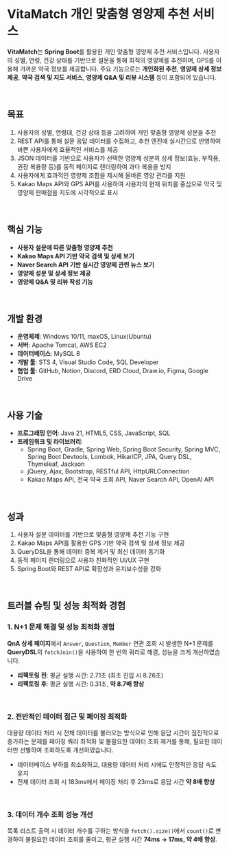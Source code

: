 # VitaMatch 개인 맞춤형 영양제 추천 서비스
**VitaMatch**는 **Spring Boot**를 활용한 개인 맞춤형 영양제 추천 서비스입니다. 사용자의 성별, 연령, 건강 상태를 기반으로 설문을 통해 최적의 영양제를 추천하며, GPS를 이용해 가까운 약국 정보를 제공합니다. 주요 기능으로는 **개인화된 추천**, **영양제 상세 정보 제공**, **약국 검색 및 지도 서비스**, **영양제 Q&A 및 리뷰 시스템** 등이 포함되어 있습니다.

<br> 

## 목표

1. 사용자의 성별, 연령대, 건강 상태 등을 고려하여 개인 맞춤형 영양제 성분을 추천
2. REST API를 통해 설문 응답 데이터를 수집하고, 추천 엔진에 실시간으로 반영하여 바쁜 사용자에게 효율적인 서비스를 제공
3. JSON 데이터를 기반으로 사용자가 선택한 영양제 성분의 상세 정보(효능, 부작용, 권장 복용량 등)를 동적 페이지로 렌더링하여 과다 복용을 방지
4. 사용자에게 효과적인 영양제 조합을 제시해 올바른 영양 관리를 지원
5. Kakao Maps API와 GPS API를 사용하여 사용자의 현재 위치를 중심으로 약국 및 영양제 판매점을 지도에 시각적으로 표시
<br>

## 핵심 기능

- **사용자 설문에 따른 맞춤형 영양제 추천**
- **Kakao Maps API 기반 약국 검색 및 상세 보기**
- **Naver Search API 기반 실시간 영양제 관련 뉴스 보기**
- **영양제 성분 및 상세 정보 제공**
- **영양제 Q&A 및 리뷰 작성 기능**
<br>

## 개발 환경

-   **운영체제**: Windows 10/11, maxOS, Linux(Ubuntu)
-   **서버**: Apache Tomcat, AWS EC2
-   **데이터베이스**: MySQL 8
-   **개발 툴**: STS 4, Visual Studio Code, SQL Developer
-   **협업 툴**: GitHub, Notion, Discord, ERD Cloud, Draw.io, Figma, Google Drive
<br>

## 사용 기술

-   **프로그래밍 언어**: Java 21, HTML5, CSS, JavaScript, SQL
-   **프레임워크 및 라이브러리**:
    -   Spring Boot, Gradle, Spring Web, Spring Boot Security, Spring MVC, Spring Boot Devtools, Lombok, HikariCP, JPA, Query DSL, Thymeleaf, Jackson
    -   jQuery, Ajax, Bootstrap, RESTful API, HttpURLConnection
    -   Kakao Maps API, 전국 약국 조회 API, Naver Search API, OpenAI API
<br>

## 성과

1. 사용자 설문 데이터를 기반으로 맞춤형 영양제 추천 기능 구현
2. Kakao Maps API를 활용한 GPS 기반 약국 검색 및 상세 정보 제공
3. QueryDSL을 통해 데이터 중복 제거 및 최신 데이터 동기화
4. 동적 페이지 렌더링으로 사용자 친화적인 UI/UX 구현
5. Spring Boot와 REST API로 확장성과 유지보수성을 강화

<br>

## 트러블 슈팅 및 성능 최적화 경험

### 1. N+1 문제 해결 및 성능 최적화 경험

**QnA 상세 페이지**에서 `Answer`, `Question`, `Member` 연관 조회 시 발생한 N+1 문제를 **QueryDSL**의 `fetchJoin()`을 사용하여 한 번의 쿼리로 해결, 성능을 크게 개선하였습니다.
- **리팩토링 전**: 평균 실행 시간: 2.71초 (최초 진입 시 8.26초)
- **리팩토링 후**: 평균 실행 시간: 0.31초, **약 8.7배 향상**
<br>

### 2. 전반적인 데이터 접근 및 페이징 최적화

대용량 데이터 처리 시 전체 데이터를 불러오는 방식으로 인해 응답 시간이 점진적으로 증가하는 문제를 페이징 쿼리 최적화 및 불필요한 데이터 조회 제거를 통해, 필요한 데이터만 선별하여 조회하도록 개선하였습니다.
- 데이터베이스 부하를 최소화하고, 대용량 데이터 처리 시에도 안정적인 응답 속도 유지
- 전체 데이터 조회 시 183ms에서 페이징 처리 후 23ms로 응답 시간 **약 8배 향상**
<br>
      
### 3. 데이터 개수 조회 성능 개선

목록 리스트 출력 시 데이터 개수를 구하는 방식을 `fetch().size()`에서 `count()`로 변경하여 불필요한 데이터 조회를 줄이고, 평균 실행 시간 **74ms → 17ms, 약 4배 향상**.



